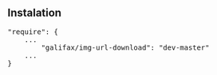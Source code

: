 ## Instalation

<pre>
"require": {
    ...
        "galifax/img-url-download": "dev-master"
    ...
}
</pre>